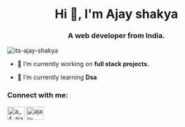 

<h1 align="center">Hi 👋, I'm Ajay shakya</h1>
<h3 align="center">A web developer from India.</h3>

<p align="left"> <img src="https://komarev.com/ghpvc/?username=its-ajay-shakya&label=Profile%20views&color=0e75b6&style=flat" alt="its-ajay-shakya" /> </p>

- 🔭 I’m currently working on **full stack projects.**

- 🌱 I’m currently learning **Dsa**

<h3 align="left">Connect with me:</h3>
<p align="left">
<a href="https://twitter.com/a_4_ajayshakya" target="blank"><img align="center" src="https://raw.githubusercontent.com/rahuldkjain/github-profile-readme-generator/master/src/images/icons/Social/twitter.svg" alt="a_4_ajayshakya" height="30" width="40" /></a>
<a href="https://linkedin.com/in/ajay-shakya-43065b271" target="blank"><img align="center" src="https://raw.githubusercontent.com/rahuldkjain/github-profile-readme-generator/master/src/images/icons/Social/linked-in-alt.svg" alt="ajay-shakya-43065b271" height="30" width="40" /></a>
</p>





